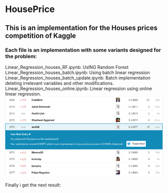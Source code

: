 # HousePrice
## This is an implementation for the Houses prices competition of Kaggle
### Each file is an implementation with some variants designed for the problem:<br/>
Linear_Regression_houses_RF.ipynb: UsING Random Forest<br/>
Linear_Regression_houses_batch.ipynb: Using batch linear regression<br/>
Linear_Regression_houses_batch_update.ipynb: Batch implementation deleting irrelevant variables and other modifications.<br/>
Linear_Regression_houses_online.ipynb: Linear regression using online linear regression.<br/>
![alt text](https://raw.githubusercontent.com/alvarorm254/HousePrice/master/RF_LR.png)<br/><br/>
Finally i get the next result:<br/><br/>
